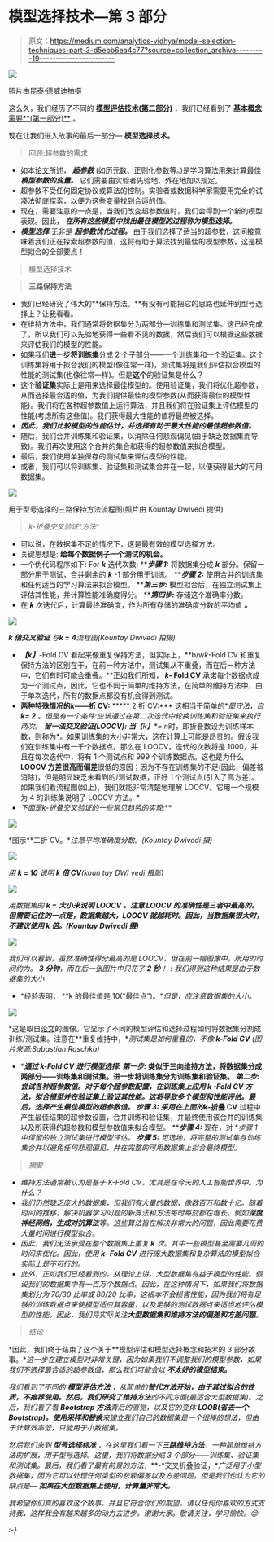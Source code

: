 # 模型选择技术—第 3 部分

> 原文：<https://medium.com/analytics-vidhya/model-selection-techniques-part-3-d5ebb6ea4c77?source=collection_archive---------19----------------------->

![](img/af2f348004467b0db85652a1c8ce4869.png)

照片由昆泰·德威迪拍摄

这么久，我们经历了不同的 [**模型评估技术(第二部分)**](/@kountaydwivedi/different-model-evaluation-methodologies-part-2-679fcb064c55) ，我们已经看到了 [**基本概念**需要**(第一部分)**](/@kountaydwivedi/why-is-model-evaluation-a-crucial-step-in-machine-learning-part-1-eeb4882e7c8a) 。

现在让我们进入故事的最后一部分— **模型选择技术。**

> 回顾:超参数的需求

*   如本[论文](https://arxiv.org/abs/1811.12808)所述， ***超参数*** (如历元数、正则化参数等。)是学习算法用来计算最佳 ***模型参数的变量。*** 它们需要由实验者先验地、外在地加以规定。
*   超参数不受任何固定协议或算法的控制。实验者或数据科学家需要用完全的试凑法彻底探索，以便为这些变量找到合适的值。
*   现在，需要注意的一点是，当我们改变超参数值时，我们会得到一个新的模型表现。因此， ***在所有这些模型中找出最佳模型的过程称为模型选择。***
*   ***模型选择*** 无非是 ***超参数优化过程。*** 由于我们选择了适当的超参数，这间接意味着我们正在探索超参数的值，这将有助于算法找到最佳的模型参数，这是模型拟合的全部要点！

> 模型选择技术

> **三路保持方法**

*   我们已经研究了伟大的**保持方法。**有没有可能把它的思路也延伸到型号选择上？让我看看。
*   在维持方法中，我们通常将数据集分为两部分—训练集和测试集。这已经完成了，所以我们可以先验地获得一些看不见的数据，然后我们可以根据这些数据来评估我们的模型的性能。
*   如果我们**进一步将训练集**分成 2 个子部分——一个训练集和一个验证集。这个训练集将用于拟合我们的模型(像往常一样)，测试集将是我们评估拟合模型的性能的测试集(也像往常一样)。但是**这个**的验证集是什么？
*   这个**验证集**实际上是用来选择最佳模型的。使用验证集，我们将优化超参数，从而选择最合适的值，为我们提供最佳的模型参数(从而获得最佳的模型性能)。我们将在各种超参数值上运行算法，并且我们将在验证集上评估模型的性能(考虑所有这些值)。我们获得最大性能的值将最终被选择。
*   ***因此，我们比较模型的性能估计，并选择有助于最大性能的最佳超参数值。***
*   随后，我们合并训练集和验证集，以消除任何悲观偏见(由于缺乏数据集而导致)。我们再次使用这个合并的集合和获得的超参数值来拟合模型。
*   最后，我们使用单独保存的测试集来评估模型的性能。
*   或者，我们可以将训练集、验证集和测试集合并在一起，以便获得最大的可用数据集。

![](img/a3e41cc1c74b451d1917a988c3efd32e.png)

用于型号选择的三路保持方法流程图(照片由 Kountay Dwivedi 提供)

> **k*-折叠交叉验证*方法**

*   可以说，在数据集不足的情况下，这是最有效的模型选择方法。
*   关键思想是:
    **给每个数据例子一个测试的机会。**
*   一个伪代码程序如下:
    For ***k*** 迭代次数:
    *****步骤 1:*** 将数据集分成 ***k*** 部分。保留一部分用于测试，合并剩余的 ***k*** -1 部分用于训练。
    *****步骤 2:*** 使用合并的训练集和任何适当的学习算法来拟合模型。
    *****第三步:*** 模型拟合后，在独立测试集上评估其性能，并计算性能准确度得分。
    *****第四步:*** 存储这个准确率分数。
*   在 ***k*** 次迭代后，计算最终准确度，作为所有存储的准确度分数的平均值 ***。***

![](img/38c17df7f0c0b4a39eb0d1fbbbd72bf0.png)

***k 倍交叉验证*** *与****k = 4****流程图(Kountay Dwivedi 拍摄)*

*   ***【k】***-Fold CV 看起来像重复保持方法，但实际上，**b/w*k*-Fold CV 和重复保持方法的区别在于，在前一种方法中，测试集从不重叠，而在后一种方法中，它们有时可能会重叠。**正如我们所知， ***k-* Fold CV** 承诺每个数据点成为一个测试点，因此，它也不同于简单的维持方法，在简单的维持方法中，由于单次迭代，所有的数据点都没有机会得到测试。
*   **两种特殊情况的*k*——折 CV:**
    ***** 2 折 CV:*** 这相当于简单的**墨守法，**自 ***k=* 2** 。但是有一个条件:应该通过在第二次迭代中轮换训练集和验证集来执行两次。
    *****留一法交叉验证(LOOCV):*** 当***【k】*= n**时，即折叠数设为训练样本数，则称为*。如果训练集的大小非常大，这在计算上可能是昂贵的。假设我们在训练集中有一千个数据点。那么在 LOOCV，迭代的次数将是 1000，并且在每次迭代中，将有 1 个测试点和 999 个训练数据点。这也是为什么 **LOOCV 方差很高而偏差**很低的原因；因为不存在训练集的不足(因此，偏差被消除)，但是明显缺乏未看到的/测试数据，正好 1 个测试点(引入了高方差)。
    如果我们看流程图(如上)，我们就能非常清楚地理解 LOOCV。它用一个规模为 4 的训练集说明了 LOOCV 方法。*
*   *下面是***k*-折叠交叉验证的一些常见趋势的实现:***

*![](img/32dc3abffdcb1d1479c1778503182401.png)*

*图示**二折 CV。**注意平均准确度分数。(Kountay Dwivedi 摄)*

*![](img/9f822061a2978cdcb7ba21adb4d34481.png)*

*用 **k = 10** 说明 **k 倍 CV**(koun tay DWI vedi 摄影)*

*![](img/c8c863837dea3f7e3c0b6d97a2245b9c.png)*

*用数据集的 **k =** **大小来说明 **LOOCV** 。注意 LOOCV 的准确性是三者中最高的。但需要记住的一点是，数据集越大，LOOCV 就越耗时。因此，当数据集很大时，不建议使用 **k 倍**。(Kountay Dwivedi 摄)***

*![](img/46d3ce768338b90a898def057056a4e2.png)*

*我们可以看到，虽然准确性得分最高的是 LOOCV，但在前一幅图像中，所用的时间约为。 **3 分钟**，而在后一张图片中只花了 **2 秒**！！我们得到这种结果是由于数据集的大小*

*   *经验表明， **k 的最佳值是 10(“最佳点”)。**但是，应注意数据集的大小。*

*![](img/cfe72eba5cfb2b66c2f4b98dfc42f54a.png)*

*这是取自[论文](https://arxiv.org/abs/1811.12808)的图像。它显示了不同的模型评估和选择过程如何将数据集分割成训练/测试集。注意在**重复维持中，**测试集是如何重叠的，不像 **k-Fold CV** (图片来源:Sabastian Raschka)*

*   ****通过 k-Fold CV 进行模型选择:
    **第一步:*** 类似于三向维持方法，将数据集分成两部分——训练集和测试集。进一步将训练集分为训练集和验证集。
    *****第二步:*** 尝试各种超参数值。对于每个超参数配置，在训练集上应用 ***k* -Fold CV** 方法，拟合模型并在验证集上验证其性能。这将导致多个模型和性能评估。最后，选择产生最佳模型的超参数值。
    *****步骤 3:*** 采用在上面的***k*-折叠 CV** 过程中产生最佳结果的超参数设置，合并训练和验证集，并最终使用该合并的训练集以及所获得的超参数和模型参数值来拟合模型。
    *****步骤 4:*** 现在，对 ***步骤 1 中保留的独立测试集进行模型评估。
    **步骤 5:*** 可选地，将完整的测试集与训练集合并以避免任何悲观偏见，并在完整的可用数据集上拟合最终模型。*

> *摘要*

*   *维持方法通常被认为是基于 K-Fold CV，尤其是在今天的人工智能世界中。为什么？*
*   *我们仍然缺乏庞大的数据集，但我们有大量的数据，像数百万和数十亿。随着时间的推移，解决机器学习问题的新算法和方法每时每刻都在增长。例如**深度神经网络，生成对抗算法**等。这些算法旨在解决非常大的问题，因此需要花费大量时间进行模型拟合。*
*   *因此，我们无法承受在整个数据集上重复 **k** 次。其中一些模型甚至需要几周的时间来优化。因此，使用 ***k-* Fold CV** 进行庞大数据集和复杂算法的模型拟合实际上是不可行的。*
*   *此外，正如我们已经看到的，从理论上讲，大型数据集有益于模型的性能。假设我们的数据集中有一百万个数据点。因此，在这种情况下，如果我们将数据集划分为 70/30 比率或 80/20 比率，这根本不会损害性能，因为我们将有足够的训练数据点来使模型适应其容量，以及足够的测试数据点来适当地评估模型的性能。因此，我们将实际关注**大型数据集和维持方法的偏差和方差问题**。*

> *结论*

*因此，我们终于结束了这个关于**模型评估和模型选择概念和技术的 3 部分故事。**这一步在建立模型时非常关键，因为如果我们不调整我们的模型参数，如果我们不选择最合适的超参数值，那么我们可能会以 ***不太好的模型结束。****

*我们看到了不同的 ***模型评估方法*** ，从简单的**替代方法开始，**由于其过拟合的性质，不推荐使用。然后，我们研究了**维持方法**的不同方面(最适合大型数据集)。之后，我们看了看 **Bootstrap 方法**背后的直觉，以及它的变体 **LOOB(省去一个 Bootstrap)。**使用**采样和替换**来建立我们自己的数据集是一个很棒的想法，但由于计算效率低，只能用于小数据集。*

*然后我们来到 ***型号选择标准*** ，在这里我们看一下**三路维持方法**，一种简单维持方法的扩展，用于型号选择。这里，我们将数据分成 3 个部分——训练集、验证集和测试集。最后，我们看了最有前景的方法，***-*交叉折叠验证，**广泛用于小型数据集，因为它可以处理任何类型的悲观偏差以及方差问题。但是我们也认为它的缺点是— **如果在大型数据集上使用，计算量非常大。***

*我希望你们真的喜欢这个故事，并且它符合你们的期望。请以任何你喜欢的方式支持我，这样我会有越来越多的动力去进步。谢谢大家。敬请关注，学习愉快。😊*

*:-}*
